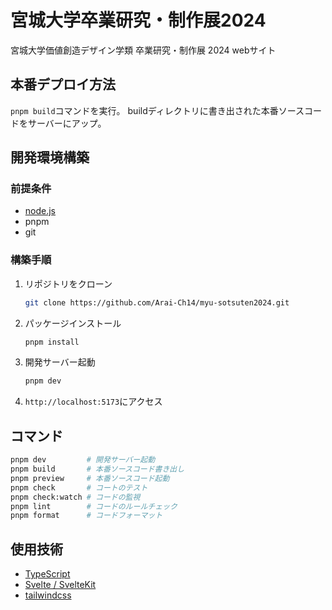 # 宮城大学卒業研究・制作展2024

宮城大学価値創造デザイン学類 卒業研究・制作展 2024 webサイト

## 本番デプロイ方法

`pnpm build`コマンドを実行。
buildディレクトリに書き出された本番ソースコードをサーバーにアップ。

## 開発環境構築

### 前提条件

- [node.js](https://nodejs.org/)
- pnpm
- git

### 構築手順

1. リポジトリをクローン
   ```bash
   git clone https://github.com/Arai-Ch14/myu-sotsuten2024.git
   ```
2. パッケージインストール
   ```bash
   pnpm install
   ```
3. 開発サーバー起動
   ```bash
   pnpm dev
   ```
4. `http://localhost:5173`にアクセス

## コマンド

```bash
pnpm dev         # 開発サーバー起動
pnpm build       # 本番ソースコード書き出し
pnpm preview     # 本番ソースコード起動
pnpm check       # コートのテスト
pnpm check:watch # コードの監視
pnpm lint        # コードのルールチェック
pnpm format      # コードフォーマット
```

## 使用技術

- [TypeScript](https://www.typescriptlang.org/)
- [Svelte / SvelteKit](https://svelte.dev/)
- [tailwindcss](https://tailwindcss.com/)
